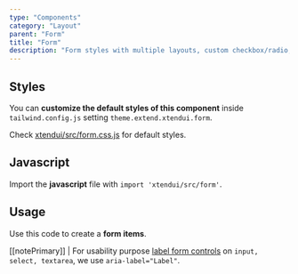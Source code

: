 ```yaml
---
type: "Components"
category: "Layout"
parent: "Form"
title: "Form"
description: "Form styles with multiple layouts, custom checkbox/radio, javascript validation, and more."
---
```


## Styles

You can **customize the default styles of this component** inside `tailwind.config.js` setting `theme.extend.xtendui.form`.

Check [xtendui/src/form.css.js](https://github.com/minimit/xtendui/blob/beta/src/form.css.js) for default styles.

## Javascript

Import the **javascript** file with `import 'xtendui/src/form'`.


## Usage

Use this code to create a **form items**.

[[notePrimary]]
| For usability purpose [label form controls](https://www.w3.org/WAI/tutorials/forms/labels/) on `input, select, textarea`, we use `aria-label="Label"`.

<demo>
  <demoinline src="demos/components/form/usage">
  </demoinline>
</demo>

